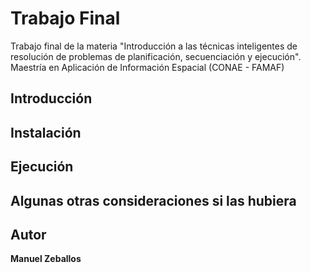 # Trabajo Final  
Trabajo final de la materia "Introducción a las técnicas inteligentes de resolución de problemas de planificación, secuenciación y ejecución". Maestría en Aplicación de Información Espacial (CONAE - FAMAF)
## Introducción  
## Instalación  
## Ejecución  
## Algunas otras consideraciones si las hubiera  
## Autor  
**Manuel Zeballos**